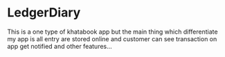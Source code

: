 # LedgerDiary
This is a one type of khatabook app but the main thing which differentiate my app is all entry are stored online and customer can see transaction on app get notified and other features...
